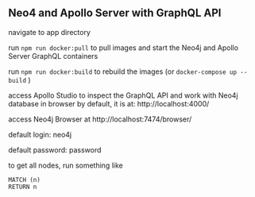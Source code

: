 ## Neo4 and Apollo Server with GraphQL API

navigate to app directory  

run `npm run docker:pull` to pull images and start the Neo4j and Apollo Server GraphQL containers  


run `npm run docker:build` to rebuild the images (or `docker-compose up --build` )

access Apollo Studio to inspect the GraphQL API and work with Neo4j database in browser
by default, it is at: http://localhost:4000/  


access Neo4j Browser at http://localhost:7474/browser/  

default login: neo4j  

default password: password  


to get all nodes, run something like

```
MATCH (n)
RETURN n
```


